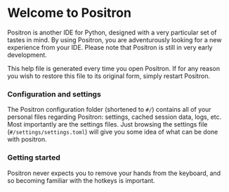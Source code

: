 # Welcome to Positron

Positron is another IDE for Python, designed with a very particular set of tastes in
mind. By using Positron, you are adventurously looking for a new experience from your
IDE. Please note that Positron is still in very early development.

This help file is generated every time you open Positron. If for any reason you wish to
restore this file to its original form, simply restart Positron.


### Configuration and settings

The Positron configuration folder (shortened to `#/`) contains all of your personal
files regarding Positron: settings, cached session data, logs, etc. Most importantly are
the settings files. Just browsing the settings file (`#/settings/settings.toml`) will
give you some idea of what can be done with positron.


### Getting started

Positron never expects you to remove your hands from the keyboard, and so becoming
familiar with the hotkeys is important.
